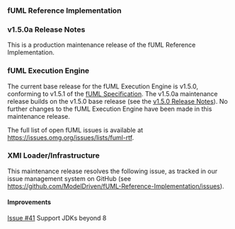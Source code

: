 ### fUML Reference Implementation

### v1.5.0a Release Notes

This is a production maintenance release of the fUML Reference Implementation.

### fUML Execution Engine

The current base release for the fUML Execution Engine is v1.5.0, conforming to v1.5.1 of the [fUML Specification](http://www.omg.org/spec/FUML/1.5.1). The v1.5.0a maintenance release builds on the v1.5.0 base release (see the [v1.5.0 Release Notes](./fuml-1.5.0.md)). No further changes to the fUML Execution Engine have been made in this maintenance release.

The full list of open fUML issues is available at https://issues.omg.org/issues/lists/fuml-rtf.

### XMI Loader/Infrastructure

This maintenance release resolves the following issue, as tracked in our issue management system on GitHub (see https://github.com/ModelDriven/fUML-Reference-Implementation/issues).

#### Improvements

[Issue #41](https://github.com/ModelDriven/fUML-Reference-Implementation/issues/41) Support JDKs beyond 8